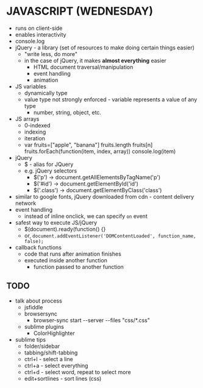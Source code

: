 # JAVASCRIPT (WEDNESDAY)
- runs on client-side
- enables interactivity
- console.log
- jQuery - a library (set of resources to make doing certain things easier)
	- "write less, do more"
	- in the case of jQuery, it makes **almost everything** easier
		- HTML document traversal/manipulation
		- event handling
		- animation
- JS variables
	- dynamically type
	- value type not strongly enforced - variable represents a value of any type
		- number, string, object, etc.
- JS arrays
	- 0-indexed
	- indexing
	- iteration
	- var fruits=["apple", "banana"]
		fruits.length
		fruits[n]
		fruits.forEach(function(item, index, array))
			console.log(item)
- jQuery
	- $ - alias for JQuery
	- e.g. jQuery selectors
		- $('p') -> document.getAllElementsByTagName('p')
		- $('#id') -> document.getElementById('id')
		- $('.class') -> document.getElementByClass('class')
- similar to google fonts, jQuery downloaded from cdn - content delivery network
- event handling
	- instead of inline onclick, we can specify `on` event
- safest way to execute JS/jQuery
	- $(document).ready(function() {}
	- or, `document.addEventListener('DOMContentLoaded', function_name, false);`
- callback functions
	- code that runs after animation finishes
	- executed inside another function
		- function passed to another function

## TODO
- talk about process
	- jsfiddle
	- browsersync
		- browser-sync start --server --files "css/*.css"
	- sublime plugins
		- ColorHighlighter 
- sublime tips
	- folder/sidebar
	- tabbing/shift-tabbing
	- ctrl+l - select a line
	- ctrl+a - select everything
	- ctrl+d - select word, repeat to select more
	- edit+sortlines - sort lines (css)
	
